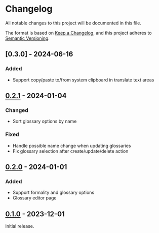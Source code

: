 # Changelog

All notable changes to this project will be documented in this file.

The format is based on [Keep a Changelog](https://keepachangelog.com/en/1.0.0/),
and this project adheres to [Semantic Versioning](https://semver.org/spec/v2.0.0.html).

## [0.3.0] - 2024-06-16

### Added

- Support copy/paste to/from system clipboard in translate text areas

## [0.2.1] - 2024-01-04

### Changed

- Sort glossary options by name

### Fixed

- Handle possible name change when updating glossaries
- Fix glossary selection after create/update/delete action

## [0.2.0] - 2024-01-01

### Added

- Support formality and glossary options
- Glossary editor page

## [0.1.0] - 2023-12-01

Initial release.


<!-- Links -->
[Unreleased]: https://github.com/DeepLcom/deepl-tui/compare/v0.2.1...HEAD
[0.2.1]: https://github.com/DeepLcom/deepl-tui/compare/v0.2.0...0.2.1
[0.2.0]: https://github.com/DeepLcom/deepl-tui/compare/v0.1.0...v0.2.0
[0.1.0]: https://github.com/DeepLcom/deepl-tui/releases/tag/v0.1.0

